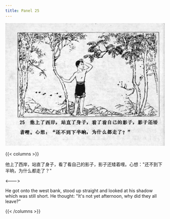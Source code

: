 ```yaml
---
title: Panel 25
---
```


![niqiu page](./../../images/niqiu/seifert0397_nqkg_0029_025.jpg)

{{< columns >}}

他上了西岸，站直了身子，看了看自己的影子，影子还矮着哩。心想："还不到下半晌，为什么都走了？"

<--->

He got onto the west bank, stood up straight and looked at his shadow which was still short. He thought: "It's not yet afternoon, why did they all leave?"

{{< /columns >}}
